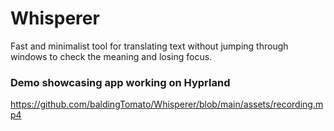 # Whisperer
Fast and minimalist tool for translating text without jumping through windows to check the meaning and losing focus.

### Demo showcasing app working on Hyprland

https://github.com/baldingTomato/Whisperer/blob/main/assets/recording.mp4



